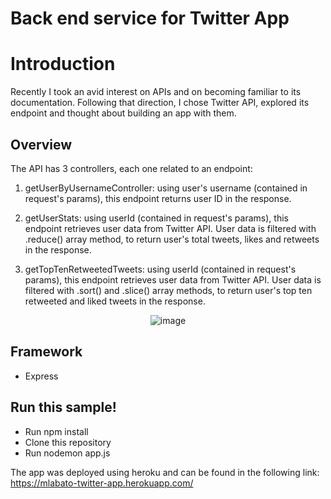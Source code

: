 # Back end service for Twitter App 

# Introduction
Recently I took an avid interest on APIs and on becoming familiar to its documentation. Following that direction, I chose Twitter API, explored its endpoint and thought about building an app with them.

## Overview
The API has 3 controllers, each one related to an endpoint:  

1) getUserByUsernameController: using user's username (contained in request's params), this endpoint returns user ID in the response.

2) getUserStats: using userId (contained in request's params), this endpoint retrieves user data from Twitter API. User data is filtered with .reduce() array method, to return user's total tweets, likes and retweets in the response.

3) getTopTenRetweetedTweets: using userId (contained in request's params), this endpoint retrieves user data from Twitter API. User data is filtered with .sort() and .slice() array methods, to return user's top ten retweeted and liked tweets in the response.

<p align="center">
  <img src="https://cms-assets.tutsplus.com/cdn-cgi/image/width=562/uploads/users/317/posts/22192/image/streaming-intro-1_1.png" alt="image"/>
</p>


## Framework
- Express

## Run this sample!
- Run npm install
- Clone this repository
- Run nodemon app.js

The app was deployed using heroku and can be found in the following link:  
https://mlabato-twitter-app.herokuapp.com/

